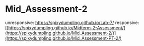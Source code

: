 # Mid_Assessment-2
unresponsive: https://spixydumpling.github.io/Lab-7/
responsive: [[https://spixydumpling.github.io/Midterm-2-Assessment/](https://spixydumpling.github.io/Mid_Assessment-2/)](https://spixydumpling.github.io/Mid_Assessment-PT-2/)
